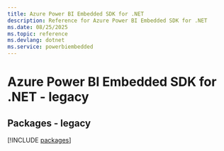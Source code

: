```yaml
---
title: Azure Power BI Embedded SDK for .NET
description: Reference for Azure Power BI Embedded SDK for .NET
ms.date: 08/25/2025
ms.topic: reference
ms.devlang: dotnet
ms.service: powerbiembedded
---
```

# Azure Power BI Embedded SDK for .NET - legacy
## Packages - legacy
[!INCLUDE [packages](power-bi-embedded-index.md)]